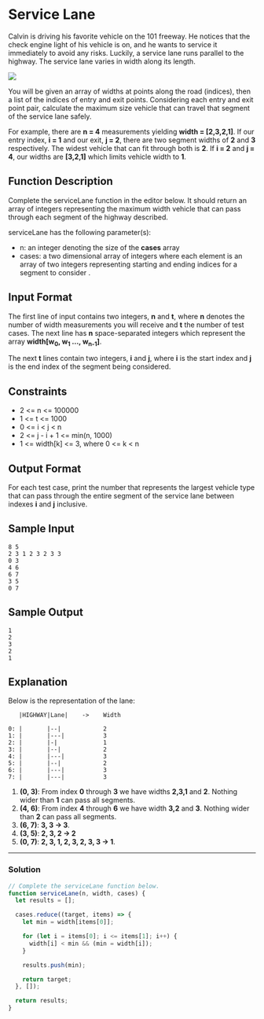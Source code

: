 # Service Lane

Calvin is driving his favorite vehicle on the 101 freeway. He notices that the check engine light of his vehicle is on, and he wants to service it immediately to avoid any risks. Luckily, a service lane runs parallel to the highway. The service lane varies in width along its length.

![](https://hr-testcases.s3.amazonaws.com/1331)

You will be given an array of widths at points along the road (indices), then a list of the indices of entry and exit points. Considering each entry and exit point pair, calculate the maximum size vehicle that can travel that segment of the service lane safely.

For example, there are **n = 4** measurements yielding **width = [2,3,2,1]**. If our entry index, **i = 1** and our exit, **j = 2**, there are two segment widths of **2** and **3** respectively. The widest vehicle that can fit through both is **2**. If **i = 2** and **j = 4**, our widths are **[3,2,1]** which limits vehicle width to **1**.

## Function Description

Complete the serviceLane function in the editor below. It should return an array of integers representing the maximum width vehicle that can pass through each segment of the highway described.

serviceLane has the following parameter(s):

- n: an integer denoting the size of the **cases** array
- cases: a two dimensional array of integers where each element is an array of two integers representing starting and ending indices for a segment to consider .

## Input Format

The first line of input contains two integers, **n** and **t**, where **n** denotes the number of width measurements you will receive and **t** the number of test cases. The next line has **n** space-separated integers which represent the array **width[w<sub>0</sub>, w<sub>1</sub> ..., w<sub>n-1</sub>]**.

The next **t** lines contain two integers, **i** and **j**, where **i** is the start index and **j** is the end index of the segment being considered.

## Constraints

- 2 <= n <= 100000
- 1 <= t <= 1000
- 0 <= i < j < n
- 2 <= j - i + 1 <= min(n, 1000)
- 1 <= width[k] <= 3, where 0 <= k < n

## Output Format

For each test case, print the number that represents the largest vehicle type that can pass through the entire segment of the service lane between indexes **i** and **j** inclusive.

## Sample Input

```
8 5
2 3 1 2 3 2 3 3
0 3
4 6
6 7
3 5
0 7
```

## Sample Output

```
1
2
3
2
1
```

## Explanation

Below is the representation of the lane:<br/>

```
   |HIGHWAY|Lane|    ->    Width

0: |       |--|            2
1: |       |---|           3
2: |       |-|             1
3: |       |--|            2
4: |       |---|           3
5: |       |--|            2
6: |       |---|           3
7: |       |---|           3
```

1. **(0, 3)**: From index **0** through **3** we have widths **2,3,1** and **2**. Nothing wider than **1** can pass all segments.
2. **(4, 6)**: From index **4** through **6** we have width **3,2** and **3**. Nothing wider than **2** can pass all segments.
3. **(6, 7)**: **3, 3 -> 3**.
4. **(3, 5)**: **2, 3, 2 -> 2**
5. **(0, 7)**: **2, 3, 1, 2, 3, 2, 3, 3 -> 1**.

---

### Solution

```javascript
// Complete the serviceLane function below.
function serviceLane(n, width, cases) {
  let results = [];

  cases.reduce((target, items) => {
    let min = width[items[0]];

    for (let i = items[0]; i <= items[1]; i++) {
      width[i] < min && (min = width[i]);
    }

    results.push(min);

    return target;
  }, []);

  return results;
}
```
